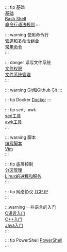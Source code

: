      
::: tip  基础     
[基础](Linux——基础.md)     
[Bash Shell](Shell/Bash-Shell.md)        
[命令行语法规则](Shell/命令行语法规则.md)
:::     
     
::: warning  使用命令行     
[管道和多命令组合](Shell/管道和多命令组合.md)           
[常用命令](Shell/常用命令.md)         
:::            
     
::: danger 读写文件系统     
[文件权限](Shell/文件权限.md)     
[文件系统管理](Shell/文件系统管理.md)           
:::       

::: warning Git和Github
[Git](Git/index.md)
:::
     
::: tip Docker
[Docker](Docker——Docker.md)
:::




::: tip sed、awk                      
[sed工具](Shell——sed工具.md)                       
[awk工具](Shell——awk工具.md)                       
:::                         
     
::: warning 脚本     
[编写脚本](Shell/编写脚本.md)                   
[Vim](Shell/Vim.md)                 
:::     
     
     
::: tip 底层控制     
[分区管理](Linux——分区管理.md)          
[Linux的进程和服务](Linux——进程和服务.md)          
:::        
     
::: tip  网络协议
[TCP IP](网络协议/TCP-IP.md)     
:::


:::warning 一些语言的入门     
[C语言入门](C语言入门.md)       
[C++入门](C++入门.md)         
[Java入门](Java入门.md)                  
:::     
     
::: tip PowerShell
[PowerShell](Shell/PowerShell.md)     
:::
     